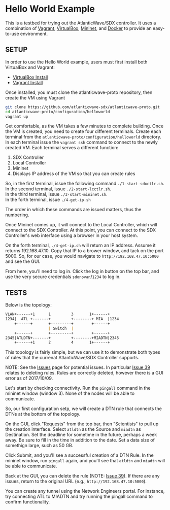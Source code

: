 # Hello World Example

This is a testbed for trying out the AtlanticWave/SDX controller. It uses a combination of [Vagrant](https://www.vagrantup.com), [VirtualBox](https://www.virtualbox.org/), [Mininet](http://mininet.org/), and [Docker](https://www.docker.com/) to provide an easy-to-use environment.

## SETUP

In order to use the Hello World example, users must first install both VirtualBox and Vagrant:

 - [VirtualBox Install](https://www.virtualbox.org/wiki/Downloads)
 - [Vagrant Install](https://www.vagrantup.com/docs/installation/)

Once installed, you must clone the atlanticwave-proto repository, then create the VM using Vagrant

``` bash
git clone https://github.com/atlanticwave-sdx/atlanticwave-proto.git
cd atlanticwave-proto/configuration/helloworld
vagrant up
```

Get comfortable, as the VM takes a few minutes to complete building. Once the VM is created, you need to create four different terminals. Create each terminal from the `atlanticwave-proto/configuration/helloworld` directory. In each terminal issue the `vagrant ssh` command to connect to the newly created VM. Each terminal serves a different function:

1. SDX Controller
2. Local Controller
3. Mininet
4. Displays IP address of the VM so that you can create rules

So, in the first terminal, issue the following command `./1-start-sdxctlr.sh`.  
In the second terminal, issue `./2-start-lcctlr.sh`.  
In the third terminal, issue `./3-start-mininet.sh`.  
In the forth terminal, issue `./4-get-ip.sh`

The order in which these commands are issued matters, thus the numbering.

Once Mininet comes up, it will connect to the Local Controller, which  will connect to the SDX Controller. At this point, you can connect to the SDX Controller's web interface using a browser in your host system.

On the forth terminal, `./4-get-ip.sh` will return an IP address. Assume it returns 192.168.47.10. Copy that IP to a brower window, and tack on the port 5000. So, for our case, you would navigate to `http://192.168.47.10:5000` and see the GUI.

From here, you'll need to log in. Click the log in button on the top bar, and use the very secure credentials `sdonovan`/`1234` to log in.


## TESTS

Below is the topology:

``` markdown
VLAN+------+1      1         3       1+------+
1234|  ATL +-------+         +--------+ MIA  |1234
    +------+       +---------+        +------+
                   | Switch  |
    +------+       +---------+        +------+
2345|ATLDTN+-------+         +--------+MIADTN|2345
    +------+1      2         4       1+------+
```

This topology is fairly simple, but we can use it to demonstrate both types of rules that the currenat AtlanticWave/SDX Controller supports.

NOTE:
See the [Issues](https://github.com/atlanticwave-sdx/atlanticwave-proto/issues/) page for potential issues. In particular [Issue 39](https://github.com/atlanticwave-sdx/atlanticwave-proto/issues/39) relates to deleting rules. Rules are correctly deleted, however there is a GUI error as of 2017/10/09.

Let's start by checking connectivity. Run the `pingall` command in the mininet window (window 3). None of the nodes will be able to communicate.

So, our first configuration setp, we will create a DTN rule that connects the DTNs at the bottom of the topology.

On the GUI, click "Requests" from the top bar, then "Scientists" to pull up the creation interface. Select `atldtn` as the Source and `miadtn` as Destination. Set the deadline for sometime in the future, perhaps a week away. Be sure to fill in the time in addition to the date. Set a data size of somethign large, such as 50 GB.

Click Submit, and you'll see a successful creation of a DTN Rule. In the mininet window, run `pingall` again, and you'll see that `atldtn` and `miadtn` will be able to communicate.

Back at the GUI, you can delete the rule (NOTE: [Issue 39](https://github.com/atlanticwave-sdx/atlanticwave-proto/issues/39)). If there are any issues, return to the original URL (e.g., `http://192.168.47.10:5000`).

You can create any tunnel using the Network Engineers portal. For instance, try connecting ATL to MIADTN and try running the pingall command to confirm functionality.
